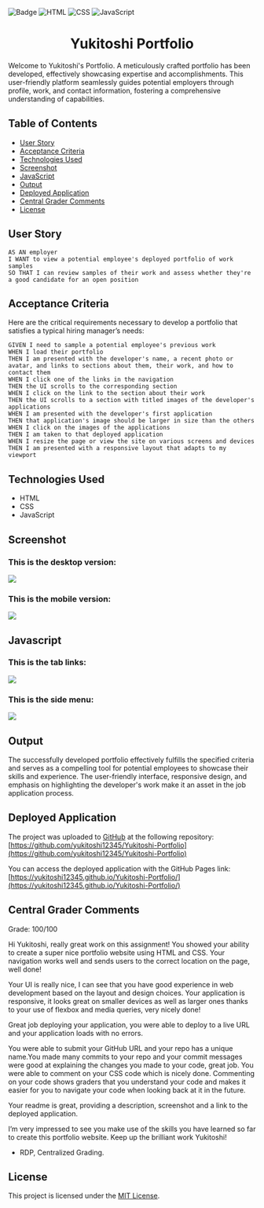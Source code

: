 ![Badge](https://img.shields.io/badge/License-MIT-yellow.svg) ![HTML](https://img.shields.io/badge/HTML-blue) ![CSS](https://img.shields.io/badge/CSS-red) ![JavaScript](https://img.shields.io/badge/JavaScript-yellow)

<h1 align = "center"> Yukitoshi Portfolio </h1>

Welcome to Yukitoshi's Portfolio. A meticulously crafted portfolio has been developed, effectively showcasing expertise and accomplishments. This user-friendly platform seamlessly guides potential employers through profile, work, and contact information, fostering a comprehensive understanding of capabilities.

## Table of Contents

- [User Story](#user-story)
- [Acceptance Criteria](#acceptance-criteria)
- [Technologies Used](#technologies-used)
- [Screenshot](#screenshot)
- [JavaScript](#javascript)
- [Output](#output)
- [Deployed Application](#deployed-application)
- [Central Grader Comments](#central-grader-comments)
- [License](#license)

## User Story

```
AS AN employer
I WANT to view a potential employee's deployed portfolio of work samples
SO THAT I can review samples of their work and assess whether they're a good candidate for an open position
```

## Acceptance Criteria

Here are the critical requirements necessary to develop a portfolio that satisfies a typical hiring manager’s needs:

```
GIVEN I need to sample a potential employee's previous work
WHEN I load their portfolio
THEN I am presented with the developer's name, a recent photo or avatar, and links to sections about them, their work, and how to contact them
WHEN I click one of the links in the navigation
THEN the UI scrolls to the corresponding section
WHEN I click on the link to the section about their work
THEN the UI scrolls to a section with titled images of the developer's applications
WHEN I am presented with the developer's first application
THEN that application's image should be larger in size than the others
WHEN I click on the images of the applications
THEN I am taken to that deployed application
WHEN I resize the page or view the site on various screens and devices
THEN I am presented with a responsive layout that adapts to my viewport
```

## Technologies Used

- HTML
- CSS
- JavaScript

## Screenshot

### This is the desktop version:

![](./assets/images/Desktop-Version.png)

### This is the mobile version:

![](./assets/images/Mobile-Version.png)

## Javascript

### This is the tab links:

![](assets/images/Javascript-Tab-Links.gif)

### This is the side menu:

![](assets/images/Javascript-Side-Menu.gif)

## Output

The successfully developed portfolio effectively fulfills the specified criteria and serves as a compelling tool for potential employees to showcase their skills and experience. The user-friendly interface, responsive design, and emphasis on highlighting the developer's work make it an asset in the job application process.

## Deployed Application

The project was uploaded to [GitHub](https://github.com/) at the following repository:
[https://github.com/yukitoshi12345/Yukitoshi-Portfolio](https://github.com/yukitoshi12345/Yukitoshi-Portfolio)

You can access the deployed application with the GitHub Pages link:
[https://yukitoshi12345.github.io/Yukitoshi-Portfolio/](https://yukitoshi12345.github.io/Yukitoshi-Portfolio/)

## Central Grader Comments

Grade: 100/100

Hi Yukitoshi, really great work on this assignment! You showed your ability to create a super nice portfolio website using HTML and CSS. Your navigation works well and sends users to the correct location on the page, well done!

Your UI is really nice, I can see that you have good experience in web development based on the layout and design choices. Your application is responsive, it looks great on smaller devices as well as larger ones thanks to your use of flexbox and media queries, very nicely done!

Great job deploying your application, you were able to deploy to a live URL and your application loads with no errors.

You were able to submit your GitHub URL and your repo has a unique name.You made many commits to your repo and your commit messages were good at explaining the changes you made to your code, great job. You were able to comment on your CSS code which is nicely done. Commenting on your code shows graders that you understand your code and makes it easier for you to navigate your code when looking back at it in the future.

Your readme is great, providing a description, screenshot and a link to the deployed application.

I’m very impressed to see you make use of the skills you have learned so far to create this portfolio website. Keep up the brilliant work Yukitoshi!

- RDP, Centralized Grading.

## License

This project is licensed under the [MIT License](https://github.com/Yukitoshi12345/Yukitoshi-Portfolio/blob/main/LICENSE).
